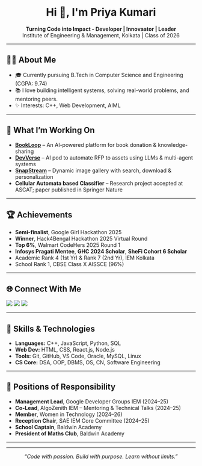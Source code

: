 <h1 align="center">Hi 👋, I'm Priya Kumari</h1>

<p align="center">
  <b> Turning Code into Impact - Developer | Innovaator | Leader </b><br>
   Institute of Engineering & Management, Kolkata | Class of 2026
</p>

---

## 🙋‍♀️ About Me

- 🎓 Currently pursuing B.Tech in Computer Science and Engineering (CGPA: 9.74)
- 📚 I love building intelligent systems, solving real-world problems, and mentoring peers.
- ✨ Interests: C++, Web Development, AIML

---

## 🔭 What I’m Working On

- **[BookLoop](https://github.com/pri998/BookLoop)** – An AI-powered platform for book donation & knowledge-sharing  
- **[DevVerse](https://github.com/pri998/DevVerse)** – AI pod to automate RFP to assets using LLMs & multi-agent systems  
- **[SnapStream](https://github.com/pri998/SnapStream)** – Dynamic image gallery with search, download & personalization  
- **Cellular Automata based Classifier** – Research project accepted at ASCAT; paper published in Springer Nature

---

## 🏆 Achievements

- **Semi-finalist**, Google Girl Hackathon 2025
- **Winner**, Hack4Bengal Hackathon 2025 Virtual Round
- **Top 6%**, Walmart CodeHers 2025 Round 1
- **Infosys Pragati Mentee**, **GHC 2024 Scholar**, **SheFi Cohort 6 Scholar**
- Academic Rank 4 (1st Yr) & Rank 7 (2nd Yr), IEM Kolkata
- School Rank 1, CBSE Class X AISSCE (96%)

---

## 🌐 Connect With Me

<p align="left">
  <a href="mailto:priyakumari1501k@gmail.com"><img src="https://img.shields.io/badge/Gmail-red?logo=gmail&style=flat" /></a>
  <a href="https://www.linkedin.com/in/priya998"><img src="https://img.shields.io/badge/LinkedIn-blue?logo=linkedin&style=flat" /></a>
  <a href="https://github.com/pri998"><img src="https://img.shields.io/badge/GitHub-black?logo=github&style=flat" /></a>
</p>

---

## 🧠 Skills & Technologies

- **Languages:** C++, JavaScript, Python, SQL
- **Web Dev:** HTML, CSS, React.js, Node.js
- **Tools:** Git, GitHub, VS Code, Oracle, MySQL, Linux
- **CS Core:** DSA, OOP, DBMS, OS, CN, Software Engineering

---

## 📌 Positions of Responsibility

- **Management Lead**, Google Developer Groups IEM (2024–25)
- **Co-Lead**, AlgoZenith IEM – Mentoring & Technical Talks (2024–25)
- **Member**, Women in Technology (2024–26)
- **Reception Chair**, SAE IEM Core Committee (2024–25)
- **School Captain**, Baldwin Academy
- **President of Maths Club**, Baldwin Academy

---

<!-- ## 📊 GitHub Stats

<p align="center">
  <img src="https://github-readme-stats.vercel.app/api?username=pri998&show_icons=true&theme=radical" alt="GitHub Stats" width="48%" />
  <img src="https://github-readme-streak-stats.herokuapp.com?user=pri998&theme=radical&hide_border=false" width="48%" />
</p>
-->

---

<p align="center">
  <i>“Code with passion. Build with purpose. Learn without limits.”</i>
</p>


